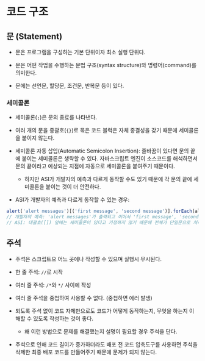 # 코드 구조

## 문 (Statement)

- 문은 프로그램을 구성하는 기본 단위이자 최소 실행 단위다.

- 문은 어떤 작업을 수행하는 문법 구조(syntax structure)와 명령어(command)를 의미한다.

- 문에는 선언문, 할당문, 조건문, 반복문 등이 있다.

### 세미콜론

- 세미콜론(`;`)은 문의 종료를 나타낸다.

- 여러 개의 문을 중괄호(`{}`)로 묶은 코드 블럭은 자체 종결성을 갖기 때문에 세미콜론을 붙이지 않는다.

- 세미콜론 자동 삽입(Automatic Semicolon Insertion): 줄바꿈이 있다면 문의 끝에 붙이는 세미콜론은 생략할 수 있다. 자바스크립트 엔진이 소스코드를 해석하면서 문의 끝이라고 예상되는 지점에 자동으로 세미콜론을 붙여주기 때문이다.

  - 하지만 ASI가 개발자의 예측과 다르게 동작할 수도 있기 때문에 각 문의 끝에 세미콜론을 붙이는 것이 더 안전하다.

- ASI가 개발자의 예측과 다르게 동작할 수 있는 경우:

```javascript
alert('alert messages')[('first message', 'second message')].forEach(alert);
// 개발자의 예측: 'alert messages'가 출력되고 이어서 'first message', 'second message'가 출력됨
// ASI: 대괄호([]) 앞에는 세미콜론이 있다고 가정하지 않기 때문에 전체가 단일문으로 처리되며, 문이 잘못 합쳐지며 에러 발생
```

## 주석

- 주석은 스크립트으 어느 곳에나 작성할 수 있으며 실행시 무시된다.

- 한 줄 주석: `//`로 시작

- 여러 줄 주석: `/*`와 `*/` 사이에 작성

- 여러 줄 주석을 중첩하여 사용할 수 없다. (중첩하면 에러 발생)

- 되도록 주석 없이 코드 자체만으로도 코드가 어떻게 동작하는지, 무엇을 하는지 이해할 수 있도록 작성하는 것이 좋다.

  - 왜 이런 방법으로 문제를 해결했는지 설명이 필요할 경우 주석을 단다.

- 주석으로 인해 코드 길이가 증가하더라도 배포 전 코드 압축도구를 사용하면 주석을 삭제한 최종 배포 코드를 만들어주기 때문에 문제가 되지 않는다.
